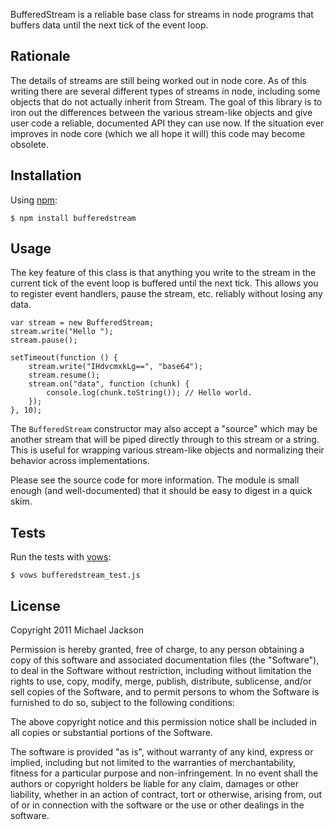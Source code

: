 BufferedStream is a reliable base class for streams in node programs that
buffers data until the next tick of the event loop.

## Rationale

The details of streams are still being worked out in node core. As of this
writing there are several different types of streams in node, including some
objects that do not actually inherit from Stream. The goal of this library is
to iron out the differences between the various stream-like objects and give
user code a reliable, documented API they can use now. If the situation ever
improves in node core (which we all hope it will) this code may become obsolete.

## Installation

Using [npm](http://npmjs.org):

    $ npm install bufferedstream

## Usage

The key feature of this class is that anything you write to the stream in the
current tick of the event loop is buffered until the next tick. This allows you
to register event handlers, pause the stream, etc. reliably without losing any
data.

    var stream = new BufferedStream;
    stream.write("Hello ");
    stream.pause();

    setTimeout(function () {
        stream.write("IHdvcmxkLg==", "base64");
        stream.resume();
        stream.on("data", function (chunk) {
            console.log(chunk.toString()); // Hello world.
        });
    }, 10);

The `BufferedStream` constructor may also accept a "source" which may be another
stream that will be piped directly through to this stream or a string. This is
useful for wrapping various stream-like objects and normalizing their behavior
across implementations.

Please see the source code for more information. The module is small enough (and
well-documented) that it should be easy to digest in a quick skim.

## Tests

Run the tests with [vows](http://vowsjs.org):

    $ vows bufferedstream_test.js

## License

Copyright 2011 Michael Jackson

Permission is hereby granted, free of charge, to any person obtaining a copy
of this software and associated documentation files (the "Software"), to deal
in the Software without restriction, including without limitation the rights
to use, copy, modify, merge, publish, distribute, sublicense, and/or sell
copies of the Software, and to permit persons to whom the Software is
furnished to do so, subject to the following conditions:

The above copyright notice and this permission notice shall be included in
all copies or substantial portions of the Software.

The software is provided "as is", without warranty of any kind, express or
implied, including but not limited to the warranties of merchantability,
fitness for a particular purpose and non-infringement. In no event shall the
authors or copyright holders be liable for any claim, damages or other
liability, whether in an action of contract, tort or otherwise, arising from,
out of or in connection with the software or the use or other dealings in
the software.
